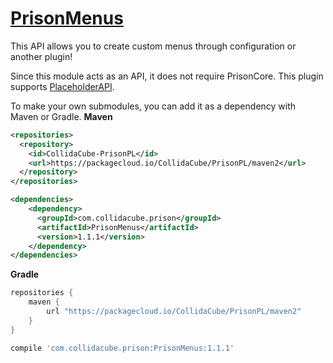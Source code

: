 # [PrisonMenus](https://github.com/PrisonPL)
This API allows you to create custom menus through configuration or another plugin!

Since this module acts as an API, it does not require PrisonCore.
This plugin supports [PlaceholderAPI](https://github.com/PlaceholderAPI/PlaceholderAPI).

To make your own submodules, you can add it as a dependency with Maven or Gradle.
**Maven**
```xml
<repositories>
  <repository>
    <id>CollidaCube-PrisonPL</id>
    <url>https://packagecloud.io/CollidaCube/PrisonPL/maven2</url>
  </repository>
</repositories>

<dependencies>
    <dependency>
      <groupId>com.collidacube.prison</groupId>
      <artifactId>PrisonMenus</artifactId>
      <version>1.1.1</version>
    </dependency>
</dependencies>
```

**Gradle**
```gradle
repositories {
    maven {
        url "https://packagecloud.io/CollidaCube/PrisonPL/maven2"
    }
}

compile 'com.collidacube.prison:PrisonMenus:1.1.1'
```
